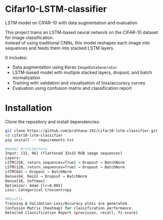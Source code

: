 # Cifar10-LSTM-classifier
LSTM model on CIFAR-10 with data augmentation and evaluation

This project trains an LSTM-based neural network on the CIFAR-10 dataset for image classification.  
Instead of using traditional CNNs, this model reshapes each image into sequences and feeds them into stacked LSTM layers.  

It includes:
- Data augmentation using Keras `ImageDataGenerator`
- LSTM-based model with multiple stacked layers, dropout, and batch normalization
- Training with validation and visualization of loss/accuracy curves
- Evaluation using confusion matrix and classification report

# Installation
Clone the repository and install dependencies:

```bash
git clone https://github.com/prathana-192/cifar10-lstm-classifier.git
cd cifar10-lstm-classifier
pip install -r requirements.txt

#model Architecture
Input: (32, 96) (flattened 32x32 RGB image sequences)
Layers:
LSTM(256, return_sequences=True) → Dropout → BatchNorm
LSTM(128, return_sequences=True) → Dropout → BatchNorm
LSTM(64) → Dropout → BatchNorm
Dense(64, ReLU) → Dropout → BatchNorm
Dense(10, Softmax)
Optimizer: Adam (lr=0.001)
Loss: Categorical Crossentropy

#Resutls
Training & Validation Loss/Accuracy plots are generated.
Confusion Matrix (heatmap) for classification performance.
Detailed Classification Report (precision, recall, f1-score)
